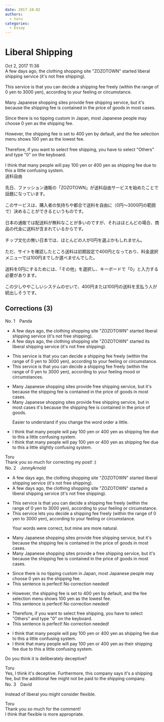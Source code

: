 ```yaml
---
date: 2017-10-02
authors:
  - toru
categories:
  - Essay
---
```


<h1 id="subject_show">Liberal Shipping</h1>
<div class="date">Oct 2, 2017 11:36</div>
<div id="post"><div id="body_show_ori">
A few days ago, the clothing shopping site "ZOZOTOWN" started liberal shipping service (it's not free shipping).<br/><br/>This service is that you can decide a shipping fee freely (within the range of 0 yen to 3000 yen), according to your feeling or circumstance.<br/><br/>Many Japanese shopping sites provide free shipping service, but it's because the shipping fee is contained in the price of goods in most cases.<br/><br/>Since there is no tipping custom in Japan, most Japanese people may choose 0 yen as the shipping fee.<br/><br/>However, the shipping fee is set to 400 yen by default, and the fee selection menu shows 100 yen as the lowest fee.<br/><br/>Therefore, if you want to select free shipping, you have to select "Others" and type "0" on the keyboard.<br/><br/>I think that many people will pay 100 yen or 400 yen as shipping fee due to this a little confusing system.
</div></div>

<!-- more -->

<div id="post_ja"><div id="body_show_mo">
送料自由<br/><br/>先日、ファッション通販の「ZOZOTOWN」が送料自由サービスを始めたことで話題になっています。<br/><br/>このサービスは、購入者の気持ちや都合で送料を自由に（0円～3000円の範囲で）決めることができるというものです。<br/><br/>日本の通販では配送料が無料なことが多いのですが、それはほとんどの場合、商品の代金に送料が含まれているからです。<br/><br/>チップ文化の無い日本では、ほとんどの人が0円を選ぶかもしれません。<br/><br/>ただ、サイトを確認したところ送料は初期設定で400円となっており、料金選択メニューでは100円までしか選べませんでした。<br/><br/>送料を0円にするためには、「その他」を選択し、キーボードで「0」と入力する必要があります。<br/><br/>この少しややこしいシステムのせいで、400円または100円の送料を支払う人が続出しそうです。
</div></div>

## Corrections (3)
<div id="block"><div class="first_name"> No. 1　<span class="just_name">Panda</span></div><div id="block2">
<ul class="correction_field">
<li class="incorrect">A few days ago, the clothing shopping site "ZOZOTOWN" started liberal shipping service (it's not free shipping).</li>
<li class="corrected correct">
A few days ago, the clothing shopping site "ZOZOTOWN" started <span class="f_blue">its</span> liberal shipping service (it's not free shipping).
</li>
</ul>
<ul class="correction_field">
<li class="incorrect">This service is that you can decide a shipping fee freely (within the range of 0 yen to 3000 yen), according to your feeling or circumstance.</li>
<li class="corrected correct">
This service is that you can decide a shipping fee freely (within the range of 0 yen to 3000 yen), according to your <span class="sline">feeling</span> mood or circumstance<span class="f_blue">s</span>.
</li>
</ul>
<ul class="correction_field">
<li class="incorrect">Many Japanese shopping sites provide free shipping service, but it's because the shipping fee is contained in the price of goods in most cases.</li>
<li class="corrected correct">
Many Japanese shopping sites provide free shipping service, but in most cases it's because the shipping fee is contained in the price of goods.
<p class="correction_comment">Easier to understand if you change the word order a little.</p>
</li>
</ul>
<ul class="correction_field">
<li class="incorrect">I think that many people will pay 100 yen or 400 yen as shipping fee due to this a little confusing system.</li>
<li class="corrected correct">
I think that many people will pay 100 yen or 400 yen as shipping fee due to this <span class="sline">a little</span> slightly confusing system.
</li>
</ul>
</div><div class="name"><span class="just_name">Toru</span><br>
Thank you so much for correcting my post! :)
</div>
</div>
<div id="block"><div class="first_name"> No. 2　<span class="just_name">JonnyArnold</span></div><div id="block2">
<ul class="correction_field">
<li class="incorrect">A few days ago, the clothing shopping site "ZOZOTOWN" started liberal shipping service (it's not free shipping).</li>
<li class="corrected correct">
A few days ago, the clothing shopping site "ZOZOTOWN" started <span class="f_blue">a </span>liberal shipping service (it's not free shipping).
</li>
</ul>
<ul class="correction_field">
<li class="incorrect">This service is that you can decide a shipping fee freely (within the range of 0 yen to 3000 yen), according to your feeling or circumstance.</li>
<li class="corrected correct">
This service <span class="f_blue">lets you</span> decide a shipping fee freely (within the range of 0 yen to 3000 yen), according to your feeling or circumstance.
<p class="correction_comment">Your words were correct, but mine are more natural.</p>
</li>
</ul>
<ul class="correction_field">
<li class="incorrect">Many Japanese shopping sites provide free shipping service, but it's because the shipping fee is contained in the price of goods in most cases.</li>
<li class="corrected correct">
Many Japanese shopping sites provide <span class="f_blue">a</span> free shipping service, but it's because the shipping fee is contained in the price of goods in most cases.
</li>
</ul>
<ul class="correction_field">
<li class="incorrect">Since there is no tipping custom in Japan, most Japanese people may choose 0 yen as the shipping fee.</li>
<li class="corrected perfect">This sentence is perfect! No correction needed!</li>
</ul>
<ul class="correction_field">
<li class="incorrect">However, the shipping fee is set to 400 yen by default, and the fee selection menu shows 100 yen as the lowest fee.</li>
<li class="corrected perfect">This sentence is perfect! No correction needed!</li>
</ul>
<ul class="correction_field">
<li class="incorrect">Therefore, if you want to select free shipping, you have to select "Others" and type "0" on the keyboard.</li>
<li class="corrected perfect">This sentence is perfect! No correction needed!</li>
</ul>
<ul class="correction_field">
<li class="incorrect">I think that many people will pay 100 yen or 400 yen as shipping fee due to this a little confusing system.</li>
<li class="corrected correct">
I think that many people will pay 100 yen or 400 yen as <span class="f_blue">their </span>shipping fee due to this <span class="sline"><span class="f_red">a little</span></span> confusing system.
</li>
</ul>
<p class="comment_small">
 Do you think it is deliberately deceptive?
</p>

</div><div class="name"><span class="just_name">Toru</span><br>
Yes, I think it's deceptive. Furthermore, this company says it's a shipping fee, but the additional fee might not be paid to the shipping company. 
</div>
</div>
<div id="block"><div class="first_name"> No. 3　<span class="just_name">David</span></div><div id="block2">
<p class="comment_small">
 Instead of liberal you might consider flexible.
</p>

</div><div class="name"><span class="just_name">Toru</span><br>
Thank you so much for the comment!<br/>I think that flexible is more appropriate.
</div>
</div>
